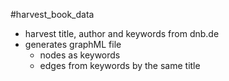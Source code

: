 #harvest_book_data

* harvest title, author and keywords from dnb.de
* generates graphML file 
  * nodes as keywords
  * edges from keywords by the same title
